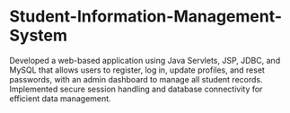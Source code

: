 # Student-Information-Management-System
Developed a web-based application using Java Servlets, JSP, JDBC, and MySQL that allows users to register, log in, update profiles, and reset passwords, with an admin dashboard to manage all student records. Implemented secure session handling and database connectivity for efficient data management.
